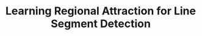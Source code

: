 ---
title: "Learning Regional Attraction for Line Segment Detection"
year: 2019
pdf_url: "https://arxiv.org/pdf/1912.09344.pdf"
category: "vision"
author_list: "Nan Xue, Song Bai, Fudong Wang, Gui-Song Xia, Tianfu Wu, Liangpei Zhang, Philip H.S. Torr"
grant: "MURI"
pub_in: "IEEE Transactions on Pattern Analysis and Machine Intelligence (TPAMI) 2020"
---